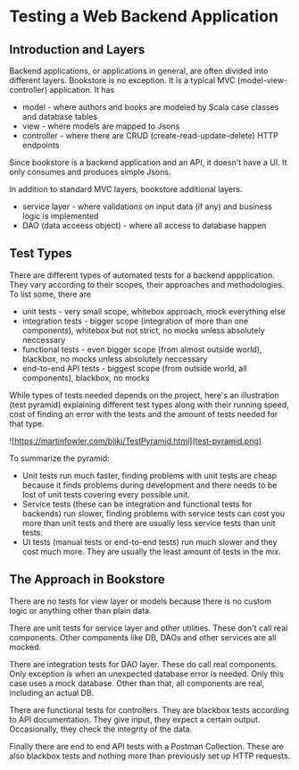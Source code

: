 # Testing a Web Backend Application

## Introduction and Layers

Backend applications, or applications in general, are often divided into different layers. Bookstore is no exception. It is a typical MVC (model-view-controller) application. It has

* model - where authors and books are modeled by Scala case classes and database tables
* view - where models are mapped to Jsons
* controller - where there are CRUD (create-read-update-delete) HTTP endpoints

Since bookstore is a backend application and an API, it doesn't have a UI. It only consumes and produces simple Jsons.

In addition to standard MVC layers, bookstore additional layers.

* service layer - where validations on input data (if any) and business logic is implemented
* DAO (data acceess object) - where all access to database happen

## Test Types

There are different types of automated tests for a backend appplication. They vary according to their scopes, their approaches and methodologies. To list some, there are

* unit tests - very small scope, whitebox approach, mock everything else
* integration tests - bigger scope (integration of more than one components), whitebox but not strict, no mocks unless absolutely neccessary
* functional tests - even bigger scope (from almost outside world), blackbox, no mocks unless absolutely neccessary
* end-to-end API tests - biggest scope (from outside world, all components), blackbox, no mocks

While types of tests needed depends on the project, here's an illustration (test pyramid) explaining different test types along with their running speed, cost of finding an error with the tests and the amount of tests needed for that type.

![https://martinfowler.com/bliki/TestPyramid.html](test-pyramid.png)

To summarize the pyramid:

* Unit tests run much faster, finding problems with unit tests are cheap because it finds problems during development and there needs to be lost of unit tests covering every possible unit.
* Service tests (these can be integration and functional tests for backends) run slower, finding problems with service tests can cost you more than unit tests and there are usually less service tests than unit tests.
* UI tests (manual tests or end-to-end tests) run much slower and they cost much more. They are usually the least amount of tests in the mix.

## The Approach in Bookstore

There are no tests for view layer or models because there is no custom logic or anything other than plain data.

There are unit tests for service layer and other utilities. These don't call real components. Other components like DB, DAOs and other services are all mocked.

There are integration tests for DAO layer. These do call real components. Only exception is when an unexpected database error is needed. Only this case uses a mock database. Other than that, all components are real, including an actual DB.

There are functional tests for controllers. They are blackbox tests according to API documentation. They give input, they expect a certain output. Occasionally, they check the integrity of the data.

Finally there are end to end API tests with a Postman Collection. These are also blackbox tests and nothing more than previously set up HTTP requests.
